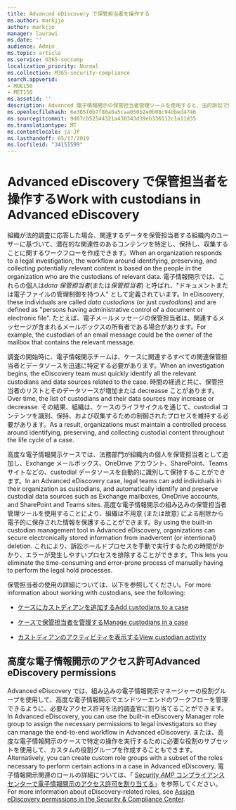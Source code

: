 ```yaml
---
title: Advanced eDiscovery で保管担当者を操作する
ms.author: markjjo
author: markjjo
manager: laurawi
ms.date: ''
audience: Admin
ms.topic: article
ms.service: O365-seccomp
localization_priority: Normal
ms.collection: M365-security-compliance
search.appverid:
- MOE150
- MET150
ms.assetid: ''
description: Advanced 電子情報開示の保管担当者管理ツールを使用すると、法的訴訟で関心のある人物に関連付けられているデータを識別、保持、および収集することに関するワークフローを管理できます。
ms.openlocfilehash: 6e365f0b7f80a0a5caa050b2e0b08c94dbed4746
ms.sourcegitcommit: 9d67cb52544321a430343d39eb336112c1a11d35
ms.translationtype: MT
ms.contentlocale: ja-JP
ms.lasthandoff: 05/17/2019
ms.locfileid: "34151599"
---
```

# <a name="work-with-custodians-in-advanced-ediscovery"></a><span data-ttu-id="5e351-103">Advanced eDiscovery で保管担当者を操作する</span><span class="sxs-lookup"><span data-stu-id="5e351-103">Work with custodians in Advanced eDiscovery</span></span>

<span data-ttu-id="5e351-104">組織が法的調査に応答した場合、関連するデータを保管担当者する組織内のユーザーに基づいて、潜在的な関連性のあるコンテンツを特定し、保持し、収集することに関するワークフローを作成できます。</span><span class="sxs-lookup"><span data-stu-id="5e351-104">When an organization responds to a legal investigation, the workflow around identifying, preserving, and collecting potentially relevant content is based on the people in the organization who are the custodians of relevant data.</span></span> <span data-ttu-id="5e351-105">電子情報開示では、これらの個人は*data 保管担当者*(または*保管担当者*) と呼ばれ、"ドキュメントまたは電子ファイルの管理制御を持つ人" として定義されています。</span><span class="sxs-lookup"><span data-stu-id="5e351-105">In eDiscovery, these individuals are called *data custodians* (or just *custodians*) and are defined as "persons having administrative control of a document or electronic file".</span></span> <span data-ttu-id="5e351-106">たとえば、電子メールメッセージの保管担当者は、関連するメッセージが含まれるメールボックスの所有者である場合があります。</span><span class="sxs-lookup"><span data-stu-id="5e351-106">For example, the custodian of an email message could be the owner of the mailbox that contains the relevant message.</span></span>  

<span data-ttu-id="5e351-107">調査の開始時に、電子情報開示チームは、ケースに関連するすべての関連保管担当者とデータソースを迅速に特定する必要があります。</span><span class="sxs-lookup"><span data-stu-id="5e351-107">When an investigation begins, the eDiscovery team must quickly identify all the relevant custodians and data sources related to the case.</span></span> <span data-ttu-id="5e351-108">時間の経過と共に、保管担当者のリストとそのデータソースが増加または decreasse ことがあります。</span><span class="sxs-lookup"><span data-stu-id="5e351-108">Over time, the list of custodians and their data sources may increase or decreasse.</span></span> <span data-ttu-id="5e351-109">その結果、組織は、ケースのライフサイクルを通じて、custodial コンテンツを識別、保持、および収集するための制御されたプロセスを維持する必要があります。</span><span class="sxs-lookup"><span data-stu-id="5e351-109">As a result, organizations must maintain a controlled process around identifying, preserving, and collecting custodial content throughout the life cycle of a case.</span></span>

<span data-ttu-id="5e351-110">高度な電子情報開示ケースでは、法務部門が組織内の個人を保管担当者として追加し、Exchange メールボックス、OneDrive アカウント、SharePoint、Teams サイトなどの、custodial データソースを自動的に識別して保持することができます。</span><span class="sxs-lookup"><span data-stu-id="5e351-110">In an Advanced eDiscovery case, legal teams can add individuals in their organization as custodians, and automatically identify and preserve custodial data sources such as Exchange mailboxes, OneDrive accounts, and SharePoint and Teams sites.</span></span> <span data-ttu-id="5e351-111">高度な電子情報開示の組み込みの保管担当者管理ツールを使用することにより、組織は不用意 (または故意) による削除から電子的に保存された情報を保護することができます。</span><span class="sxs-lookup"><span data-stu-id="5e351-111">By using the built-in custodian management tool in Advanced eDiscovery, organizations can secure electronically stored information from inadvertent (or intentional) deletion.</span></span> <span data-ttu-id="5e351-112">これにより、訴訟ホールドプロセスを手動で実行するための時間がかかり、エラーが発生しやすいプロセスを排除することができます。</span><span class="sxs-lookup"><span data-stu-id="5e351-112">This lets you eliminate the time-consuming and error-prone process of manually having to perform the legal hold processes.</span></span> 

<span data-ttu-id="5e351-113">保管担当者の使用の詳細については、以下を参照してください。</span><span class="sxs-lookup"><span data-stu-id="5e351-113">For more information about working with custodians, see the following:</span></span> 

- [<span data-ttu-id="5e351-114">ケースにカストディアンを追加する</span><span class="sxs-lookup"><span data-stu-id="5e351-114">Add custodians to a case</span></span>](add-custodians-to-case.md)

- [<span data-ttu-id="5e351-115">ケースで保管担当者を管理する</span><span class="sxs-lookup"><span data-stu-id="5e351-115">Manage custodians in a case</span></span>](manage-new-custodians.md)

- [<span data-ttu-id="5e351-116">カストディアンのアクティビティを表示する</span><span class="sxs-lookup"><span data-stu-id="5e351-116">View custodian activity</span></span>](view-custodian-activity.md)

## <a name="advanced-ediscovery-permissions"></a><span data-ttu-id="5e351-117">高度な電子情報開示のアクセス許可</span><span class="sxs-lookup"><span data-stu-id="5e351-117">Advanced eDiscovery permissions</span></span>

<span data-ttu-id="5e351-118">Advanced eDiscovery では、組み込みの電子情報開示マネージャーの役割グループを使用して、高度な電子情報開示でエンドツーエンドのワークフローを管理できるように、必要なアクセス許可を法的調査官に割り当てることができます。</span><span class="sxs-lookup"><span data-stu-id="5e351-118">In Advanced eDiscovery, you can use the built-in eDiscovery Manager role group to assign the necessary permissions to legal investigators so they can manage the end-to-end workflow in Advanced eDiscovery.</span></span> <span data-ttu-id="5e351-119">または、高度な電子情報開示のケースで特定の操作を実行するために必要な役割のサブセットを使用して、カスタムの役割グループを作成することもできます。</span><span class="sxs-lookup"><span data-stu-id="5e351-119">Alternatively, you can create custom role groups with a subset of the roles necessary to perform certain actions in a case in Advanced eDiscovery.</span></span> <span data-ttu-id="5e351-120">電子情報開示関連のロールの詳細については、「 [Security _AMP_ コンプライアンスセンターで電子情報開示のアクセス許可を割り当てる](../assign-ediscovery-permissions.md)」を参照してください。</span><span class="sxs-lookup"><span data-stu-id="5e351-120">For more information about eDiscovery-related roles, see [Assign eDiscovery permissions in the Security & Compliance Center](../assign-ediscovery-permissions.md).</span></span>
